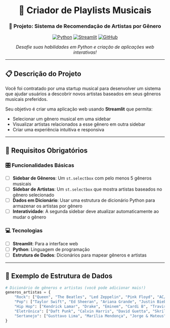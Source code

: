 <div align="center">

# 🎵 Criador de Playlists Musicais

### 🎯 Projeto: Sistema de Recomendação de Artistas por Gênero

[![Python](https://img.shields.io/badge/Python-3776AB?style=for-the-badge&logo=python&logoColor=white)](https://python.org)
[![Streamlit](https://img.shields.io/badge/Streamlit-FF4B4B?style=for-the-badge&logo=streamlit&logoColor=white)](https://streamlit.io)
[![GitHub](https://img.shields.io/badge/GitHub-100000?style=for-the-badge&logo=github&logoColor=white)](https://github.com)

*Desafie suas habilidades em Python e criação de aplicações web interativas!*

</div>

---

## 📋 Descrição do Projeto

Você foi contratado por uma startup musical para desenvolver um sistema que ajudar usuários a descobrir novos artistas baseados em seus gêneros musicais preferidos.

Seu objetivo é criar uma aplicação web usando **Streamlit** que permita:
- Selecionar um gênero musical em uma sidebar
- Visualizar artistas relacionados a esse gênero em outra sidebar
- Criar uma experiência intuitiva e responsiva

---

## 🎯 Requisitos Obrigatórios

### 🎛️ Funcionalidades Básicas
- [ ] **Sidebar de Gêneros**: Um `st.selectbox` com pelo menos 5 gêneros musicais
- [ ] **Sidebar de Artistas**: Um `st.selectbox` que mostra artistas baseados no gênero selecionado
- [ ] **Dados em Dicionário**: Usar uma estrutura de dicionário Python para armazenar os artistas por gênero
- [ ] **Interatividade**: A segunda sidebar deve atualizar automaticamente ao mudar o gênero

### 💻 Tecnologias
- [ ] **Streamlit**: Para a interface web
- [ ] **Python**: Linguagem de programação
- [ ] **Estrutura de Dados**: Dicionários para mapear gêneros e artistas

---

## 🎨 Exemplo de Estrutura de Dados

```python
# Dicionário de gêneros e artistas (você pode adicionar mais!)
generos_artistas = {
    "Rock": ["Queen", "The Beatles", "Led Zeppelin", "Pink Floyd", "AC/DC"],
    "Pop": ["Taylor Swift", "Ed Sheeran", "Ariana Grande", "Justin Bieber", "Dua Lipa"],
    "Hip Hop": ["Kendrick Lamar", "Drake", "Eminem", "Cardi B", "Travis Scott"],
    "Eletrônica": ["Daft Punk", "Calvin Harris", "David Guetta", "Skrillex", "Marshmello"],
    "Sertanejo": ["Gusttavo Lima", "Marília Mendonça", "Jorge & Mateus", "Henrique & Juliano", "Maiara & Maraisa"]
}
